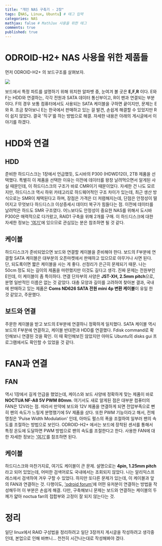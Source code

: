 ```yaml
---
title: "개인 NAS 구축기 - 2장"
tags: [NAS, Linux, Ubuntu] # 태그 입력
categories: NAS
mathjax: false # MathJax 사용을 위한 태그
comments: true
published: true
---
```


# ODROID-H2+ NAS 사용을 위한 제품들
먼저 ODROID-H2+ 의 보드구조를 살펴보자.

![]('https://cdn.hardkernel.com/wp-content/uploads/2020/06/H2revB_BoardetailA-100x100.jpg')

보드에서 특정 파트를 설명하기 위해 위치한 알파벳 중, 눈여겨 볼 곳은 **E,F,R** 이다. E와 F는 HDD와 연결하는,
각각 전원과 SATA 데이터 통신부이고, R이 팬과 연결되는 부분이다. F의 경우 보통 컴퓨터에서도 사용되는 SATA 케이블을
구하면 끝이지만, 문제는 E와 R. 조금 찾아보니 E는 한국에서 판매하고 있는 걸 발견, 손쉽게 해결할 수 있었지만
R이 쉽지 않았다. 결국 '직구'를 하는 방법으로 해결. 자세한 내용은 아래의 게시글에서 이야기를 하겠다.

# HDD와 연결
## HDD
준비한 하드디스크는 1장에서 언급했듯, 도시바의 P300 (HDWD120), 2TB 제품을 선택했다. 특별히 이 제품을 선택한 이유는
이전에 데이터를 왕창 날려먹으면서 알게된 사실 때문인데, 이 하드디스크의 구조가 바로 CMR이기 때문이었다.
자세한 건 나도 모르지만, 하드디스크 역시 하위 카테고리로 하드웨어적인 구조 차이가 있는데, 최근 생산 방식으로는
SMR이 채택된다고 하며, 장점은 가격은 더 저렴해지는데, 단점은 안정성이 떨어지고 무엇보다 하드디스크 이상증세시
데이터 복구가 힘들다는 점. 이전에 데이터를 날려먹은 하드도 SMR 구조였다. 어느보다도 안정성이 중요한 NAS를 위해서
도시바 P300은 매력적으로 다가왔고, RAID1 구축을 위해 2개를 구매. 이 하드디스크에 대한 자세한 정보는 ['여기'](https://www.toshiba-storage.com/products/toshiba-internal-hard-drives-p300/)에 있으므로 관심있는 분은 참조하면 될 것 같다.

## 케이블
하드디스크가 준비되었으면 보드와 연결할 케이블을 준비해야 한다. 보드의 F부분에 연결할 SATA 케이블은 대부분의 오픈마켓에서
판매하고 있으므로 아무거나 사면 된다. 단, 되도록이면 짧은 케이블을 사는 게 좋다. 선정리가 은근히 문제되기 때문. 나는 50cm 정도 되는
길이의 제품을 마련했지만 이것도 길다고 생각. 진짜 문제는 전원부인 E인데, 이 케이블이 좀 특이하다. 연결 단자부의 사양은
**JST-XH, 2.5mm pitch**으로, 분명 일반적인 이름은 없는 것 같았다. 대충 모양과 길이를 고려하여 찾아본 결과, 국내에 판매하고 있는 제품은
**Coms ND626 SATA 전원 mini 4p 변환 케이블**이 유일 한 것 같았고, 주문했다. 

## 보드와 연결
주문한 케이블을 받고 보드의 E부분에 연결하니 정확하게 일치했다. SATA 케이블 역시 보드의 F부분에 연결하고,
케이블 반대편과 HDD를 연결했다. Fdisk command로 확인해보니 연결된 것을 확인. 이 때 확인해보진 않았지만
아마도 Ubuntu의 disks gui 프로그램에서도 확인할 수 있었을 것 같다.

# FAN과 연결
## FAN
역시 1장에서 길게 언급을 했었는데, 케이스와 보드 사양에 정확하게 맞는 제품이 바로 **NOCTUA NF-A8 5V PWM 80mm**.
여기서도 새로 알게된 점은 대부분 컴퓨터의 FAN은 12V라는 점. 따라서 만약에 보드와 12V 제품을 연결하게 되면
전압부족으로 뻔히 팬의 속도가 느릴게 분명했기에 5V 제품을 샀다. 또한 PWM 기능이라고 해서, 전체명칭은 'Pulse Width Modulation' 인데, 
아마도 펄스의 폭을 조절하여 일부러 팬의 속도를 조절하는 방법으로 보인다. ODROID-H2+ 에서는 보드에 장착된 센서를 통해서
특정 온도에 도달하면 PWM 방법으로 팬의 속도를 조절한다고 한다. 사용한 FAN에 대한 자세한 정보는 ['여기'](https://noctua.at/en/products/fan/nf-a8-5v-pwm)를 참조하면 된다.

## 케이블
하드디스크와 마찬가지로, 여기도 케이블이 큰 문제. 설명으로는 **4pin, 1.25mm pitch** 라고 되어 있었는데, 어떠한 검색어로도
국내에서는 조회되지 않았다. 나는 알리익스프레스에서 검색하여 겨우 구할 수 있었다. 하지만 또다른 문제가 있는데, 이 케이블과 앞의 FAN과 연결하는 것.
다행이도, ['odroid forum'](https://forum.odroid.com/viewtopic.php?t=36030)에 어떤 유저분이 연결하는 방법을 작성해두어 이 부분은 손쉽게 해결.
다만, 구축해보니 문제는 보드와 연결하는 케이블의 두께가 얇아 noctua fan의 접합부와 고정이 잘 되지 않는다는 것.

# 정리
일단 linux에서 RAID 구성법을 정리하려고 일단 3장까지 게시글을 작성하려고 생각중인데, 본업으로 인해 바쁘니... 천천히 시간나는대로 작성해봐야 겠다.